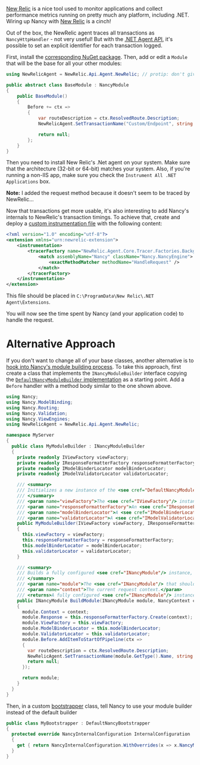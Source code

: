 [New Relic](http://www.newrelic.com) is a nice tool used to monitor applications and collect performance metrics running on pretty much any platform, including .NET. Wiring up Nancy with [New Relic](http://www.newrelic.com) is a cinch! 

Out of the box, the NewRelic agent traces all transactions as `NancyHttpHandler` - not very useful! But with the [.NET Agent API](https://docs.newrelic.com/docs/agents/net-agent/features/net-agent-api), it's possible to set an explicit identifier for each transaction logged.

First, install the [corresponding NuGet package](http://www.nuget.org/packages/NewRelic.Agent.Api/). Then, add or edit a `Module` that will be the base for all your other modules:

```c#
using NewRelicAgent = NewRelic.Api.Agent.NewRelic; // protip: don't give class and namespace the same name. it's awkward.

public abstract class BaseModule : NancyModule
{
    public BaseModule()
    {
        Before += ctx =>
        {
            var routeDescription = ctx.ResolvedRoute.Description;
            NewRelicAgent.SetTransactionName("Custom/Endpoint", string.Format("{0} {1}", routeDescription.Method, routeDescription.Path));

            return null;
        };
    }
}
```

Then you need to install New Relic's .Net agent on your system.  Make sure that the architecture (32-bit or 64-bit) matches your system. Also, if you're running a non-IIS app, make sure you check the `Instrument All .NET Applications` box.

**Note:** I added the request method because it doesn't seem to be traced by NewRelic...

Now that transactions get more usable, it's also interesting to add Nancy's internals to NewRelic's transaction timings. To achieve that, create and deploy a [custom instrumentation file](https://docs.newrelic.com/docs/agents/net-agent/instrumentation/net-custom-instrumentation) with the following content:

```xml
<?xml version="1.0" encoding="utf-8"?>
<extension xmlns="urn:newrelic-extension">
    <instrumentation>
        <tracerFactory name="NewRelic.Agent.Core.Tracer.Factories.BackgroundThreadTracerFactory" metricName="Custom/Endpoint">
            <match assemblyName="Nancy" className="Nancy.NancyEngine">
                <exactMethodMatcher methodName="HandleRequest" />
            </match>
        </tracerFactory>
    </instrumentation>
</extension>
```
This file should be placed in `C:\ProgramData\New Relic\.NET Agent\Extensions`.  

You will now see the time spent by Nancy (and your application code) to handle the request.

# Alternative Approach

If you don't want to change all of your base classes, another alternative is to [hook into Nancy's module building process](http://stuff-for-geeks.com/nancys-raven/).  To take this approach, first create a class that implements the `INancyModuleBuilder` interface copying the [`DefaultNancyModuleBuilder` implementation]( https://github.com/NancyFx/Nancy/blob/master/src/Nancy/Routing/DefaultNancyModuleBuilder.cs) as a starting point.  Add a `Before` handler with a method body similar to the one shown above.

```c#
using Nancy;
using Nancy.ModelBinding;
using Nancy.Routing;
using Nancy.Validation;
using Nancy.ViewEngines;
using NewRelicAgent = NewRelic.Api.Agent.NewRelic;

namespace MyServer
{
  public class MyModuleBuilder : INancyModuleBuilder
  {
    private readonly IViewFactory viewFactory;
    private readonly IResponseFormatterFactory responseFormatterFactory;
    private readonly IModelBinderLocator modelBinderLocator;
    private readonly IModelValidatorLocator validatorLocator;

    /// <summary>
    /// Initializes a new instance of the <see cref="DefaultNancyModuleBuilder"/> class.
    /// </summary>
    /// <param name="viewFactory">The <see cref="IViewFactory"/> instance that should be assigned to the module.</param>
    /// <param name="responseFormatterFactory">An <see cref="IResponseFormatterFactory"/> instance that should be used to create a response formatter for the module.</param>
    /// <param name="modelBinderLocator">A <see cref="IModelBinderLocator"/> instance that should be assigned to the module.</param>
    /// <param name="validatorLocator">A <see cref="IModelValidatorLocator"/> instance that should be assigned to the module.</param>
    public MyModuleBuilder(IViewFactory viewFactory, IResponseFormatterFactory responseFormatterFactory, IModelBinderLocator modelBinderLocator, IModelValidatorLocator validatorLocator)
    {
      this.viewFactory = viewFactory;
      this.responseFormatterFactory = responseFormatterFactory;
      this.modelBinderLocator = modelBinderLocator;
      this.validatorLocator = validatorLocator;
    }

    /// <summary>
    /// Builds a fully configured <see cref="INancyModule"/> instance, based upon the provided <paramref name="module"/>.
    /// </summary>
    /// <param name="module">The <see cref="INancyModule"/> that should be configured.</param>
    /// <param name="context">The current request context.</param>
    /// <returns>A fully configured <see cref="INancyModule"/> instance.</returns>
    public INancyModule BuildModule(INancyModule module, NancyContext context)
    {
      module.Context = context;
      module.Response = this.responseFormatterFactory.Create(context);
      module.ViewFactory = this.viewFactory;
      module.ModelBinderLocator = this.modelBinderLocator;
      module.ValidatorLocator = this.validatorLocator;
      module.Before.AddItemToStartOfPipeline(ctx =>
      {
        var routeDescription = ctx.ResolvedRoute.Description;
        NewRelicAgent.SetTransactionName(module.GetType().Name, string.Format("{0} {1}", routeDescription.Method, routeDescription.Path));
        return null;
      });

      return module;
    }
  }
}
```

Then, in a custom [bootstrapper](https://github.com/NancyFx/Nancy/wiki/Bootstrapper) class, tell Nancy to use your module builder instead of the default builder

```c#
public class MyBootstrapper : DefaultNancyBootstrapper
{
  protected override NancyInternalConfiguration InternalConfiguration
  {
    get { return NancyInternalConfiguration.WithOverrides(x => x.NancyModuleBuilder = typeof(MyModuleBuilder)); }
  }  
}
```